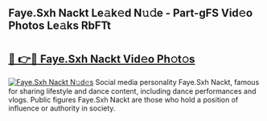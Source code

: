 ## Faye.Sxh Nackt Le𝚊k𝚎d N𝚞𝚍e - Part-gFS Vid𝚎o Photos Le𝚊ks RbFTt

# <h2><a href="http://fb06ih.evod.top/?m=Faye.Sxh+Nackt">🔗 👉🔴 Faye.Sxh Nackt Vid𝚎o Ph𝚘t𝚘s</a></h2>

[![Faye.Sxh Nackt N𝚞d𝚎s](https://i.imgur.com/8V9OHl7.gif)](http://fb06ih.evod.top/?m=Faye.Sxh+Nackt)
Social media personality Faye.Sxh Nackt, famous for sharing lifestyle and dance content, including dance performances and vlogs. Public figures Faye.Sxh Nackt are those who hold a position of influence or authority in society. 

